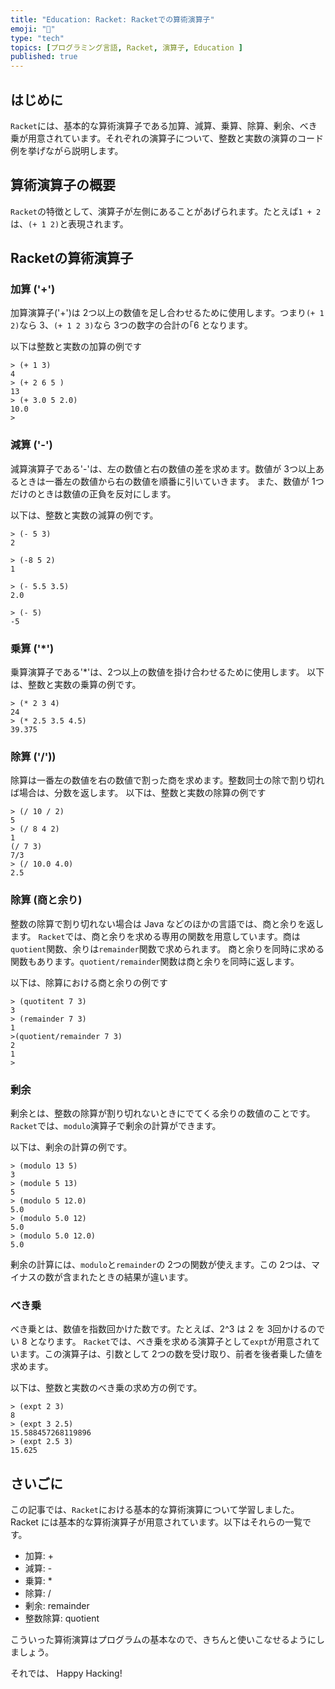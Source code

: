 ```yaml
---
title: "Education: Racket: Racketでの算術演算子"
emoji: "🎾"
type: "tech"
topics: [プログラミング言語, Racket, 演算子, Education ]
published: true
---
```


## はじめに

`Racket`には、基本的な算術演算子である加算、減算、乗算、除算、剰余、べき乗が用意されています。それぞれの演算子について、整数と実数の演算のコード例を挙げながら説明します。

## 算術演算子の概要

`Racket`の特徴として、演算子が左側にあることがあげられます。たとえば`1 + 2`は、`(+ 1 2)`と表現されます。

## Racketの算術演算子

### 加算 ('+')

加算演算子('+')は 2つ以上の数値を足し合わせるために使用します。つまり`(+ 1 2)`なら 3、`(+ 1 2 3)`なら 3つの数字の合計の｢6 となります。

以下は整数と実数の加算の例です

``` : Racket
> (+ 1 3)
4
> (+ 2 6 5 )
13
> (+ 3.0 5 2.0)
10.0
>

```

### 減算 ('-')

減算演算子である'-'は、左の数値と右の数値の差を求めます。数値が 3つ以上あるときは一番左の数値から右の数値を順番に引いていきます。
また、数値が 1つだけのときは数値の正負を反対にします。

以下は、整数と実数の減算の例です。

``` :Racket
> (- 5 3)
2

> (-8 5 2)
1

> (- 5.5 3.5)
2.0

> (- 5)
-5

```

### 乗算 ('*')

乗算演算子である'*'は、2つ以上の数値を掛け合わせるために使用します。
以下は、整数と実数の乗算の例です。

``` :Racket
> (* 2 3 4)
24
> (* 2.5 3.5 4.5)
39.375

```

### 除算 ('/'))

除算は一番左の数値を右の数値で割った商を求めます。整数同士の除で割り切れば場合は、分数を返します。
以下は、整数と実数の除算の例です

``` :Racket
> (/ 10 / 2)
5
> (/ 8 4 2)
1
(/ 7 3)
7/3
> (/ 10.0 4.0)
2.5

```

### 除算 __(商と余り)__

整数の除算で割り切れない場合は Java などのほかの言語では、商と余りを返します。
`Racket`では、商と余りを求める専用の関数を用意しています。商は`quotient`関数、余りは`remainder`関数で求められます。
商と余りを同時に求める関数もあります。`quotient/remainder`関数は商と余りを同時に返します。

以下は、除算における商と余りの例です

``` : Racket
> (quotitent 7 3)
3
> (remainder 7 3)
1
>(quotient/remainder 7 3)
2
1
>
```

### 剰余

剰余とは、整数の除算が割り切れないときにでてくる余りの数値のことです。
`Racket`では、`modulo`演算子で剰余の計算ができます。

以下は、剰余の計算の例です。

``` :Racket
> (modulo 13 5)
3
> (module 5 13)
5
> (modulo 5 12.0)
5.0
> (modulo 5.0 12)
5.0
> (modulo 5.0 12.0)
5.0

```

剰余の計算には、`modulo`と`remainder`の 2つの関数が使えます。この 2つは、マイナスの数が含まれたときの結果が違います。

### べき乗

べき乗とは、数値を指数回かけた数です。たとえば、2^3 は 2 を 3回かけるのでい 8 となります。
`Racket`では、べき乗を求める演算子として`expt`が用意されています。この演算子は、引数として 2つの数を受け取り、前者を後者乗した値を求めます。

以下は、整数と実数のべき乗の求め方の例です。

``` :Racket
> (expt 2 3)
8
> (expt 3 2.5)
15.588457268119896
> (expt 2.5 3)
15.625

```

## さいごに

この記事では、`Racket`における基本的な算術演算について学習しました。
Racket には基本的な算術演算子が用意されています。以下はそれらの一覧です。

- 加算: +
- 減算: -
- 乗算: *
- 除算: /
- 剰余: remainder
- 整数除算: quotient

こういった算術演算はプログラムの基本なので、きちんと使いこなせるようにしましょう。

それでは、 Happy Hacking!
